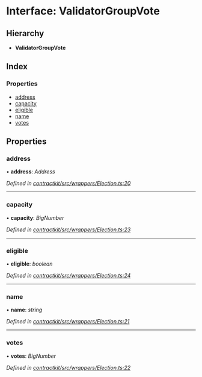# Interface: ValidatorGroupVote

## Hierarchy

* **ValidatorGroupVote**

## Index

### Properties

* [address](_wrappers_election_.validatorgroupvote.md#address)
* [capacity](_wrappers_election_.validatorgroupvote.md#capacity)
* [eligible](_wrappers_election_.validatorgroupvote.md#eligible)
* [name](_wrappers_election_.validatorgroupvote.md#name)
* [votes](_wrappers_election_.validatorgroupvote.md#votes)

## Properties

###  address

• **address**: *Address*

*Defined in [contractkit/src/wrappers/Election.ts:20](https://github.com/medhak1/celo-monorepo/blob/master/packages/sdk/contractkit/src/wrappers/Election.ts#L20)*

___

###  capacity

• **capacity**: *BigNumber*

*Defined in [contractkit/src/wrappers/Election.ts:23](https://github.com/medhak1/celo-monorepo/blob/master/packages/sdk/contractkit/src/wrappers/Election.ts#L23)*

___

###  eligible

• **eligible**: *boolean*

*Defined in [contractkit/src/wrappers/Election.ts:24](https://github.com/medhak1/celo-monorepo/blob/master/packages/sdk/contractkit/src/wrappers/Election.ts#L24)*

___

###  name

• **name**: *string*

*Defined in [contractkit/src/wrappers/Election.ts:21](https://github.com/medhak1/celo-monorepo/blob/master/packages/sdk/contractkit/src/wrappers/Election.ts#L21)*

___

###  votes

• **votes**: *BigNumber*

*Defined in [contractkit/src/wrappers/Election.ts:22](https://github.com/medhak1/celo-monorepo/blob/master/packages/sdk/contractkit/src/wrappers/Election.ts#L22)*
